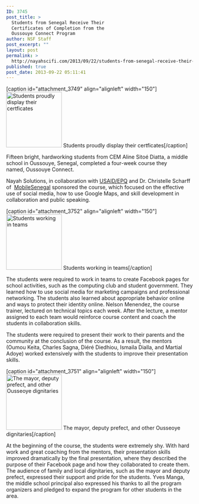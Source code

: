 ```yaml
---
ID: 3745
post_title: >
  Students from Senegal Receive Their
  Certificates of Completion from the
  Oussouye Connect Program
author: NSF Staff
post_excerpt: ""
layout: post
permalink: >
  http://nayahscifi.com/2013/09/22/students-from-senegal-receive-their-certificates-of-completion-from-the-oussouye-connect-program/
published: true
post_date: 2013-09-22 05:11:41
---
```

[caption id="attachment_3749" align="alignleft" width="150"]<a href="http://nayahsolutions.org/wp-content/uploads/2013/09/certificates.jpg"><img class="size-thumbnail wp-image-3749" src="http://nayahsolutions.org/wp-content/uploads/2013/09/certificates-150x150.jpg" alt="Students proudly display their certficates" width="150" height="150" /></a> Students proudly display their certficates[/caption]

Fifteen bright, hardworking students from CEM Aline Sitoé Diatta, a middle school in Oussouye, Senegal, completed a four-week course they named, Oussouye Connect.

Nayah Solutions, in collaboration with <a href="http://senegal.usaid.gov/en/node/376" target="_blank">USAID/EPQ</a> and Dr. Christelle Scharff of  <a href="http://atlantis.seidenberg.pace.edu/wiki/senegal/Home" target="_blank">MobileSenegal</a> sponsored the course, which focused on the effective use of social media, how to use Google Maps, and skill development in collaboration and public speaking.

[caption id="attachment_3752" align="alignleft" width="150"]<a href="http://nayahsolutions.org/wp-content/uploads/2013/09/collaboration.jpg"><img class="size-thumbnail wp-image-3752" src="http://nayahsolutions.org/wp-content/uploads/2013/09/collaboration-150x150.jpg" alt="Students working in teams" width="150" height="150" /></a> Students working in teams[/caption]

The students were required to work in teams to create Facebook pages for school activities, such as the computing club and student government. They learned how to use social media for marketing campaigns and professional networking. The students also learned about appropriate behavior online and ways to protect their identity online. Nelson Menendez, the course trainer, lectured on technical topics each week. After the lecture, a mentor assigned to each team would reinforce course content and coach the students in collaboration skills.

The students were required to present their work to their parents and the community at the conclusion of the course. As a result, the mentors (Oumou Keita, Charles Sagna, Diéré Diedhiou, Ismaila Dialla, and Martial Adoye) worked extensively with the students to improve their presentation skills.

[caption id="attachment_3751" align="alignleft" width="150"]<a href="http://nayahsolutions.org/wp-content/uploads/2013/09/mayor.jpg"><img class="size-thumbnail wp-image-3751" src="http://nayahsolutions.org/wp-content/uploads/2013/09/mayor-150x150.jpg" alt="The mayor, deputy prefect, and other Ousseoye dignitaries" width="150" height="150" /></a> The mayor, deputy prefect, and other Ousseoye dignitaries[/caption]

At the beginning of the course, the students were extremely shy. With hard work and great coaching from the mentors, their presentation skills improved dramatically by the final presentation, where they described the purpose of their Facebook page and how they collaborated to create them. The audience of family and local dignitaries, such as the mayor and deputy prefect, expressed their support and pride for the students. Yves Manga, the middle school principal also expressed his thanks to all the program organizers and pledged to expand the program for other students in the area.

&nbsp;